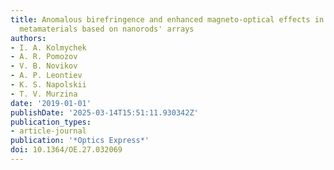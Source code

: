 ```yaml
---
title: Anomalous birefringence and enhanced magneto-optical effects in epsilon-near-zero
  metamaterials based on nanorods' arrays
authors:
- I. A. Kolmychek
- A. R. Pomozov
- V. B. Novikov
- A. P. Leontiev
- K. S. Napolskii
- T. V. Murzina
date: '2019-01-01'
publishDate: '2025-03-14T15:51:11.930342Z'
publication_types:
- article-journal
publication: '*Optics Express*'
doi: 10.1364/OE.27.032069
---
```

